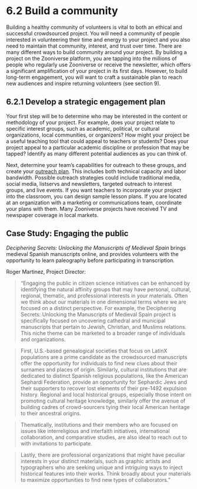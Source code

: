 # 6.2 Build a community

Building a healthy community of volunteers is vital to both an ethical and successful crowdsourced project. You will need a community of people interested in volunteering their time and energy to your project and you also need to maintain that community, interest, and trust over time. There are many different ways to build community around your project. By building a project on the Zooniverse platform, you are tapping into the millions of people who regularly use Zooniverse or receive the newsletter, which offers a significant amplification of your project in its first days. However, to build long-term engagement, you will want to craft a sustainable plan to reach new audiences and inspire returning volunteers (see section 9).


## 6.2.1 Develop a strategic engagement plan

Your first step will be to determine who may be interested in the content or methodology of your project. For example, does your project relate to specific interest groups, such as academic, political, or cultural organizations, local communities, or organizers? How might your project be a useful teaching tool that could appeal to teachers or students? Does your project appeal to a particular academic discipline or profession that may be tapped? Identify as many different potential audiences as you can think of. 

Next, determine your team’s capabilities for outreach to these groups, and create your [outreach plan](https://britishlibrary.pubpub.org/pub/supporting-participants#establish-an-outreach-plan-for-participants-and-communities). This includes both technical capacity and labor bandwidth. Possible outreach strategies could include traditional media, social media, listservs and newsletters, targeted outreach to interest groups, and live events. If you want teachers to incorporate your project into the classroom, you can design sample lesson plans. If you are located at an organization with a marketing or communications team, coordinate your plans with them. Many Zooniverse projects have received TV and newspaper coverage in local markets. 


## Case Study: Engaging the public

_Deciphering Secrets: Unlocking the Manuscripts of Medieval Spain_ brings medieval Spanish manuscripts online, and provides volunteers with the opportunity to learn paleography before participating in transcription.

Roger Martinez, Project Director:

> “Engaging the public in citizen science initiatives can be enhanced by identifying the natural affinity groups that may have personal, cultural, regional, thematic, and professional interests in your materials. Often we think about our materials in one dimensional terms where we are focused on a distinct perspective. For example, the Deciphering Secrets: Unlocking the Manuscripts of Medieval Spain project is specifically focused on uncovering cathedral and municipal manuscripts that pertain to Jewish, Christian, and Muslims relations. This niche theme can be marketed to a broader range of individuals and organizations. 

> First, U.S.-based genealogical societies that focus on LatinX populations are a prime candidate as the crowdsourced manuscripts offer the opportunity for individuals to find new clues about their surnames and places of origin. Similarly, cultural institutions that are dedicated to distinct Spanish religious populations, like the American Sephardi Federation, provide an opportunity for Sephardic Jews and their supporters to recover lost elements of their pre-1492 expulsion history. Regional and local historical groups, especially those intent on promoting cultural heritage knowledge, similarly offer the avenue of building cadres of crowd-sourcers tying their local American heritage to their ancestral origins. 

> Thematically, institutions and their members who are focused on issues like interreligious and interfaith initiatives, international collaboration, and comparative studies, are also ideal to reach out to with invitations to participate. 

> Lastly, there are professional organizations that might have peculiar interests in your distinct materials, such as graphic artists and typographers who are seeking unique and intriguing ways to inject historical features into their works. Think broadly about your materials to maximize opportunities to find new types of collaborators.”

